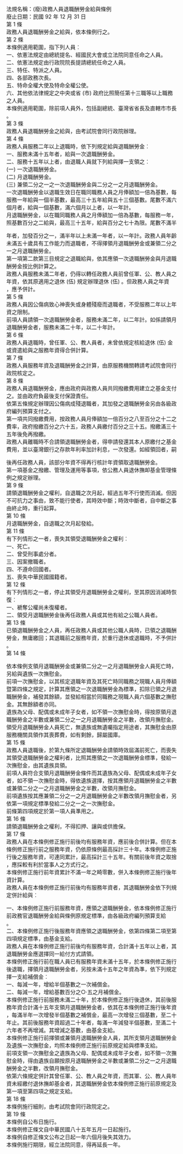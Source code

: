 法規名稱：(廢)政務人員退職酬勞金給與條例  
廢止日期：民國 92 年 12 月 31 日  
第 1 條  
政務人員退職酬勞金之給與，依本條例行之。  
第 2 條  
本條例適用範圍，指下列人員︰  
一、依憲法規定由總統提名、經國民大會或立法院同意任命之人員。  
二、依憲法規定由行政院院長提請總統任命之人員。  
三、特任、特派之人員。  
四、各部政務次長。  
五、特命全權大使及特命全權公使。  
六、其他依法律規定之中央或省 (市) 政府比照簡任第十三職等以上職務  
之人員。  
本條例適用範圍，除前項人員外，包括副總統、臺灣省省長及直轄市市長  
。  
第 3 條  
政務人員退職酬勞金之給與，由考試院會同行政院辦理。  
第 4 條  
政務人員服務二年以上退職時，依下列規定給與退職酬勞金︰  
一、服務未滿十五年者，給與一次退職酬勞金。  
二、服務十五年以上者，由退職人員就下列給與擇一支領之︰  
(一) 一次退職酬勞金。  
(二) 月退職酬勞金。  
(三) 兼領二分之一之一次退職酬勞金與二分之一之月退職酬勞金。  
一次退職酬勞金以退職生效日在職同職務人員之月俸額加一倍為基數，每  
服務一年給與一個半基數，最高三十五年給與五十三個基數。尾數不滿六  
個月者，給與一個基數，滿六個月以上者，以一年計。  
月退職酬勞金，以在職同職務人員之月俸額加一倍為基數，每服務一年，  
照基數百分之二給與，最高三十五年，給與百分之七十為限。尾數不滿半  


年者，加發百分之一，滿半年以上未滿一年者，以一年計。政務人員年齡  
未滿五十歲具有工作能力而退職者，不得擇領月退職酬勞金或兼領二分之  
一之月退職酬勞金。  
第一項第二款第三目規定之退職給與，依其應領一次退職酬勞金與月退職  
酬勞金按比例計算之。  
政務人員服務未滿二年者，仍得以轉任政務人員前曾任軍、公、教人員之  
年資，依其原適用之退休 (伍) 規定辦理退休 (伍) 。但政務人員之年資  
，應予併計。  
第 5 條  
政務人員因公傷病致心神喪失或身體殘廢而退職者，不受服務二年以上年  
資之限制。  
前項人員請領一次退職酬勞金者，服務未滿二年，以二年計。如係請領月  
退職酬勞金者，服務未滿二十年，以二十年計。  
第 6 條  
政務人員退職時，曾任軍、公、教人員者，未曾依規定核給退休 (伍) 金  
或資遣給與之服務年資得合併計算。  
第 7 條  
政務人員服務年資及退職酬勞金之計算，由原服務機關轉請考試院會同行  
政院核定之。  
第 8 條  
政務人員退職酬勞金，應由政府與政務人員共同撥繳費用建立之基金支付  
之。並由政府負最後支付保證責任。  
依第五條規定辦理因公傷病成殘退職者，其加發之退職酬勞金另由各級政  
府編列預算支付之。  
第一項共同撥繳費用，按政務人員月俸額加一倍百分之八至百分之十二之  
費率，政府撥繳百分之六十五，政務人員繳付百分之三十五。撥繳滿三十  
五年後免再撥繳。  
政務人員離職時不合請領退職酬勞金者，得申請發還其本人原繳付之基金  
費用，並以臺灣銀行之存款年利率加計利息，一次發還。如經領回者，嗣  


後再任政務人員，該部分年資不得再行核計年資領取退職酬勞金。  
第一項基金之撥繳、管理及運用等事項，依公務人員退休撫卹基金管理條  
例之規定辦理。  
第 9 條  
請領退職酬勞金之權利，自退職之次月起，經過五年不行使而消滅。但因  
不可抗力之事由，致不能行使者，其時效中斷；時效中斷者，自中斷之事  
由終止時，重行起算。  
第 10 條  
月退職酬勞金，自退職之次月起發給。  
第 11 條  
有下列情形之一者，喪失其領受退職酬勞金之權利︰  
一、死亡。  
二、曾受刑事處分者。  
三、因案撤職者。  
四、不遵命回國者。  
五、喪失中華民國國籍者。  
第 12 條  
有下列情形之一者，停止其領受月退職酬勞金之權利，至其原因消滅時恢  
復︰  
一、褫奪公權尚未復權者。  
二、領受月退職酬勞金後再任政務人員或其他有給之公職人員者。  
第 13 條  
已領退職酬勞金之人員，再任政務人員或其他公職人員時，已領之退職酬  
勞金，無庸繳回；其退職前之服務年資，於重行退休或退職時，不予併計  
。  
第 14 條  


依本條例支領月退職酬勞金或兼領二分之一之月退職酬勞金人員死亡時，  
另給與遺族一次撫慰金。  
前項一次撫慰金，以其核定退職年資及其死亡時同職務之現職人員月俸額  
暨第四條之規定，計算其應領之一次退職酬勞金為標準，扣除已領之月退  
職酬勞金，補發其餘額，並發給相當於同職務之現職人員六個基數之撫慰  
金。其無餘額者亦同。  
遺族為父母、配偶或未成年子女者，如不領一次撫慰金時，得按原領月退  
職酬勞金之半數或兼領二分之一之月退職酬勞金之半數，改領月撫慰金。  
領受月退職酬勞金人員死亡，無遺族或無遺囑指定用途者，其撫慰金由原  
服務機關具領作其喪葬費，如有剩餘，歸屬國庫。  
第 15 條  
政務人員退職後，於第九條所定退職酬勞金請領時效屆滿前死亡，而喪失  
其領受退職酬勞金之權利者，比照其應領之一次退職酬勞金標準，發給一  
次撫慰金，由其遺族具領。  
前項人員符合支領月退職酬勞金條件而其遺族為父母、配偶或未成年子女  
者，如不領一次撫慰金時，得依遺族選擇，按其應領月退職酬勞金之半數  
或兼領二分之一之月退職酬勞金之半數，改領月撫慰金。  
前項遺族按其應兼領二分之一之月退職酬勞金之半數改領月撫慰金者，另  
依第一項規定標準發給二分之一之一次撫慰金。  
前條第四項規定於第一項人員準用之。  
第 16 條  
請領退職酬勞金之權利，不得扣押、讓與或供擔保。  
第 17 條  
政務人員在本條例修正施行前後均有服務年資，應前後合併計算。但在本  
條例修正施行前之服務年資，仍依原條例最高採計三十年。本條例修正施  
行後之服務年資，可連同累計，最高採計三十五年。有關前後年資之取捨  
，應採較有利於當事人之方式行之。  
本條例修正施行前年資累計不滿一年之畸零數，併入本條例修正施行後年  
資計算。  
政務人員在本條例修正施行前後均有服務年資者，其退職酬勞金依下列規  
定併計給與︰  


一、本條例修正施行前服務年資，應領之退職酬勞金，依本條例修正施行  
前政務官退職酬勞金給與條例原規定標準，由各級政府編列預算支給  
。  
二、本條例修正施行後服務年資應領之退職酬勞金，依第四條第二項至第  
四項規定標準，由基金支給。  
政務人員在本條例修正施行前後均有服務年資，合計滿十五年以上者，其  
退職酬勞金應選擇同一給付方式請領。  
本條例修正施行前在職人員已有服務年資未滿十五年，於本條例修正施行  
後退職，擇領月退職酬勞金者，另按未滿十五年之年資為準，依下列規定  
擇一支給補償金︰  
一、每減一年，增給半個基數之一次補償金。  
二、每減一年，增給基數百分之○‧五之月補償金。  
本條例修正施行前服務未滿二十年，於本條例修正施行後退休，其前後服  
務年資合計滿十五年支領月退職酬勞金者，依其在本條例修正施行後年資  
，每滿半年一次增發半個基數之補償金，最高一次增發三個基數，至二十  
年止。其前後服務年資超過二十年者，每滿一年減發半個基數，至滿二十  
六年者不再增減。其增減之基數，由基金支給。  
本條例修正施行前擇領或兼領月退職酬勞金人員，其所支領月退職酬勞金  
及遺族一次撫慰金，均照本條例修正施行前原規定給與標準支給。  
前項支領一次撫慰金之遺族為父母、配偶或未成年子女者，如不領一次撫  
慰金時，得由遺族自願按原月退職酬勞金之半數或兼領二分之一之月退職  
酬勞金之半數，改領月撫慰金。  
依第六條規定併計其曾任軍、公、教人員之年資，而其軍、公、教人員年  
資未經繳付退休撫卹基金者，其退職酬勞金依本條例修正施行前原規定及  
第一項至第四項之規定支給。  
第 18 條  
本條例施行細則，由考試院會同行政院定之。  
第 19 條  
本條例自公布日施行。  
本條例修正條文自中華民國八十五年五月一日起施行。  
本條例自修正條文公布之日起一年六個月後失其效力。  
本條例施行期限，經立法院同意，得再延長一年。  


